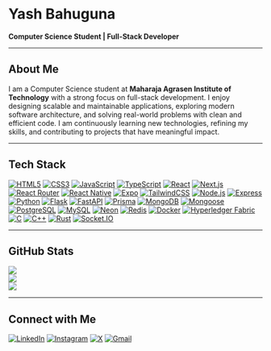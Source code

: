 # Yash Bahuguna

**Computer Science Student | Full-Stack Developer**

---

## About Me

I am a Computer Science student at **Maharaja Agrasen Institute of Technology** with a strong focus on full-stack development. I enjoy designing scalable and maintainable applications, exploring modern software architecture, and solving real-world problems with clean and efficient code. I am continuously learning new technologies, refining my skills, and contributing to projects that have meaningful impact.  

---
##  Tech Stack

[![HTML5](https://img.shields.io/badge/HTML5-111827?style=for-the-badge&logo=html5&logoColor=E34F26)](https://developer.mozilla.org/en-US/docs/Web/HTML)
[![CSS3](https://img.shields.io/badge/CSS3-111827?style=for-the-badge&logo=css3&logoColor=1572B6)](https://developer.mozilla.org/en-US/docs/Web/CSS)
[![JavaScript](https://img.shields.io/badge/JavaScript-111827?style=for-the-badge&logo=javascript&logoColor=F7DF1E)](https://developer.mozilla.org/en-US/docs/Web/JavaScript)
[![TypeScript](https://img.shields.io/badge/TypeScript-111827?style=for-the-badge&logo=typescript&logoColor=3178C6)](https://www.typescriptlang.org/)
[![React](https://img.shields.io/badge/React-111827?style=for-the-badge&logo=react&logoColor=61DAFB)](https://react.dev/)
[![Next.js](https://img.shields.io/badge/Next.js-111827?style=for-the-badge&logo=next.js&logoColor=white)](https://nextjs.org/)
[![React Router](https://img.shields.io/badge/React_Router-111827?style=for-the-badge&logo=react-router&logoColor=white)](https://reactrouter.com/)
[![React Native](https://img.shields.io/badge/React_Native-111827?style=for-the-badge&logo=react&logoColor=61DAFB)](https://reactnative.dev/)
[![Expo](https://img.shields.io/badge/Expo-111827?style=for-the-badge&logo=expo&logoColor=white)](https://expo.dev/)
[![TailwindCSS](https://img.shields.io/badge/TailwindCSS-111827?style=for-the-badge&logo=tailwind-css&logoColor=38B2AC)](https://tailwindcss.com/)
[![Node.js](https://img.shields.io/badge/Node.js-111827?style=for-the-badge&logo=node.js&logoColor=339933)](https://nodejs.org/)
[![Express](https://img.shields.io/badge/Express-111827?style=for-the-badge&logo=express&logoColor=white)](https://expressjs.com/)
[![Python](https://img.shields.io/badge/Python-111827?style=for-the-badge&logo=python&logoColor=3776AB)](https://www.python.org/)
[![Flask](https://img.shields.io/badge/Flask-111827?style=for-the-badge&logo=flask&logoColor=white)](https://flask.palletsprojects.com/)
[![FastAPI](https://img.shields.io/badge/FastAPI-111827?style=for-the-badge&logo=fastapi&logoColor=009688)](https://fastapi.tiangolo.com/)
[![Prisma](https://img.shields.io/badge/Prisma-111827?style=for-the-badge&logo=prisma&logoColor=white)](https://www.prisma.io/)
[![MongoDB](https://img.shields.io/badge/MongoDB-111827?style=for-the-badge&logo=mongodb&logoColor=4AA94B)](https://www.mongodb.com/)
[![Mongoose](https://img.shields.io/badge/Mongoose-111827?style=for-the-badge&logo=mongoose&logoColor=white)](https://mongoosejs.com/)
[![PostgreSQL](https://img.shields.io/badge/PostgreSQL-111827?style=for-the-badge&logo=postgresql&logoColor=4169E1)](https://www.postgresql.org/)
[![MySQL](https://img.shields.io/badge/MySQL-111827?style=for-the-badge&logo=mysql&logoColor=4479A1)](https://www.mysql.com/)
[![Neon](https://img.shields.io/badge/Neon-111827?style=for-the-badge&logo=neon&logoColor=08F)](https://neon.tech/)
[![Redis](https://img.shields.io/badge/Redis-111827?style=for-the-badge&logo=redis&logoColor=DC382D)](https://redis.io/)
[![Docker](https://img.shields.io/badge/Docker-111827?style=for-the-badge&logo=docker&logoColor=2496ED)](https://www.docker.com/)
[![Hyperledger Fabric](https://img.shields.io/badge/Hyperledger_Fabric-111827?style=for-the-badge&logo=hyperledger&logoColor=2F3134)](https://www.hyperledger.org/use/fabric)
[![C](https://img.shields.io/badge/C-111827?style=for-the-badge&logo=c&logoColor=A8B9CC)](https://en.wikipedia.org/wiki/C_(programming_language))
[![C++](https://img.shields.io/badge/C++-111827?style=for-the-badge&logo=c%2b%2b&logoColor=00599C)](https://isocpp.org/)
[![Rust](https://img.shields.io/badge/Rust-111827?style=for-the-badge&logo=rust&logoColor=white)](https://rust-lang.org)
[![Socket.IO](https://img.shields.io/badge/Socket.IO-111827?style=for-the-badge&logo=socket.io&logoColor=white)](https://socket.io/)


---

## GitHub Stats

![](https://github-readme-stats.vercel.app/api?username=Yashbhu&theme=dark&hide_border=false&include_all_commits=false&count_private=true)  
![](https://github-readme-streak-stats.herokuapp.com/?user=Yashbhu&theme=dark&hide_border=false)  
![](https://github-readme-stats.vercel.app/api/top-langs/?username=Yashbhu&theme=dark&hide_border=false&include_all_commits=false&count_private=true&layout=compact)

---

## Connect with Me

[![LinkedIn](https://img.shields.io/badge/LinkedIn-%230077B5.svg?style=for-the-badge&logo=linkedin&logoColor=white)](https://www.linkedin.com/in/yash-b-79396130b?utm_source=share&utm_campaign=share_via&utm_content=profile&utm_medium=android_app) 
[![Instagram](https://img.shields.io/badge/Instagram-%23E4405F.svg?style=for-the-badge&logo=instagram&logoColor=white)](https://www.instagram.com/yashb_51?igsh=MTBvOTlxNWszZjdtag==)
[![X](https://img.shields.io/badge/X-%231DA1F2.svg?style=for-the-badge&logo=x&logoColor=white)](https://x.com/asyncyash?t=NRZFW_Cfk7HibBye9V_cPA&s=09)
[![Gmail](https://img.shields.io/badge/Gmail-D14836?style=for-the-badge&logo=gmail&logoColor=white)](mailto:yashbahuguna918@gmail.com)
